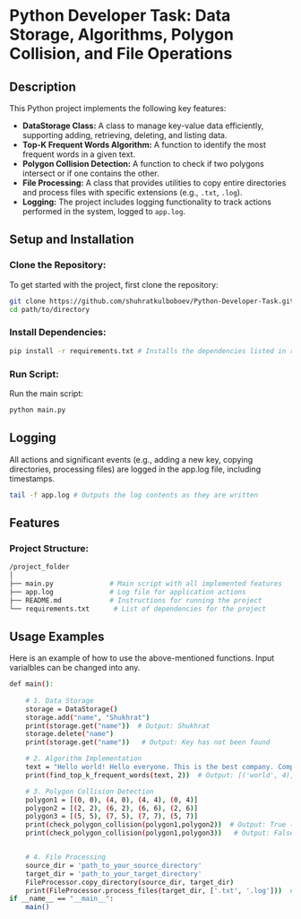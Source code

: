 # Python Developer Task: Data Storage, Algorithms, Polygon Collision, and File Operations

## Description
This Python project implements the following key features:

- **DataStorage Class:** A class to manage key-value data efficiently, supporting adding, retrieving, deleting, and listing data.
- **Top-K Frequent Words Algorithm:** A function to identify the most frequent words in a given text.
- **Polygon Collision Detection:** A function to check if two polygons intersect or if one contains the other.
- **File Processing:** A class that provides utilities to copy entire directories and process files with specific extensions (e.g., `.txt`, `.log`).
- **Logging:** The project includes logging functionality to track actions performed in the system, logged to `app.log`.

## Setup and Installation

### Clone the Repository:
To get started with the project, first clone the repository:
```bash
git clone https://github.com/shuhratkulboboev/Python-Developer-Task.git
cd path/to/directory
 ```

### Install Dependencies: 
```bash
pip install -r requirements.txt # Installs the dependencies listed in requirements.txt, including shapely.
 ```   

### Run Script: 
Run the main script:
```bash
python main.py
 ```
## Logging
All actions and significant events (e.g., adding a new key, copying directories, processing files) are logged in the app.log file, including timestamps.
```bash
tail -f app.log # Outputs the log contents as they are written
```

## Features

### Project Structure:
```bash
/project_folder
│
├── main.py              # Main script with all implemented features
├── app.log              # Log file for application actions
├── README.md            # Instructions for running the project
└── requirements.txt      # List of dependencies for the project
 ```
## Usage Examples
Here is an example of how to use the above-mentioned functions. Input varialbles can be changed into any.
```bash
def main():
    
    # 1. Data Storage
    storage = DataStorage()
    storage.add("name", "Shukhrat") 
    print(storage.get("name"))  # Output: Shukhrat 
    storage.delete("name")
    print(storage.get("name"))   # Output: Key has not been found

    # 2. Algorithm Implementation
    text = "Hello world! Hello everyone. This is the best company. Company, world,company, hello,world,world"
    print(find_top_k_frequent_words(text, 2))  # Output: [('world', 4), ('hello', 3)]

    # 3. Polygon Collision Detection
    polygon1 = [(0, 0), (4, 0), (4, 4), (0, 4)]
    polygon2 = [(2, 2), (6, 2), (6, 6), (2, 6)]
    polygon3 = [(5, 5), (7, 5), (7, 7), (5, 7)]
    print(check_polygon_collision(polygon1,polygon2))  # Output: True (Intersecting)
    print(check_polygon_collision(polygon1,polygon3))   # Output: False (No collision)


    # 4. File Processing
    source_dir = 'path_to_your_source_directory'
    target_dir = 'path_to_your_target_directory'
    FileProcessor.copy_directory(source_dir, target_dir)  
    print(FileProcessor.process_files(target_dir, ['.txt', '.log']))  # Output: List of files and their line count
if __name__ == "__main__":
    main()
 ```
